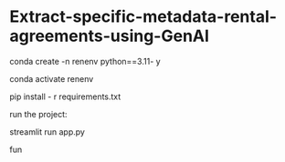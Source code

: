 # Extract-specific-metadata-rental-agreements-using-GenAI
conda create -n renenv python==3.11- y

conda activate renenv

pip install - r requirements.txt

run the project:

streamlit run app.py

fun